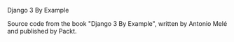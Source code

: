 Django 3 By Example

Source code from the book "Django 3 By Example", written by Antonio Melé and published by Packt.
